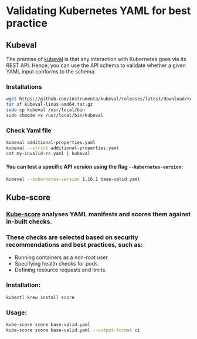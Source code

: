 # Validating Kubernetes YAML for best practice

## Kubeval
The premise of [kubeval](https://www.kubeval.com) is that any interaction with Kubernetes goes via its REST API.
Hence, you can use the API schema to validate whether a given YAML input conforms to the schema.

### Installations
```bash
wget https://github.com/instrumenta/kubeval/releases/latest/download/kubeval-linux-amd64.tar.gz
tar xf kubeval-linux-amd64.tar.gz
sudo cp kubeval /usr/local/bin
sudo chmode +x /usr/local/bin/kubeval
```

### Check Yaml file
```bash
kubeval additional-properties.yaml
kubeval --strict additional-properties.yaml
cat my-invalid-rc.yaml | kubeval
```
#### You can test a specific API version using the flag `--kubernetes-version`:
```bash
kubeval --kubernetes-version 1.16.1 base-valid.yaml
``` 

## Kube-score
### [Kube-score](https://github.com/zegl/kube-score) analyses YAML manifests and scores them against in-built checks.
### These checks are selected based on security recommendations and best practices, such as:

- Running containers as a non-root user.
- Specifying health checks for pods.
- Defining resource requests and limits.

### Installation:
```bash
kubectl krew install score
```

### Usage:
```bash 
kube-score score base-valid.yaml
kube-score score base-valid.yaml --output-format ci
```